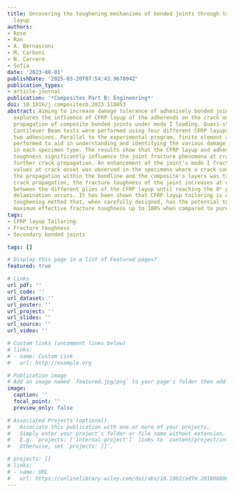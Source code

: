 ```yaml
---
title: Uncovering the toughening mechanisms of bonded joints through tailored CFRP
  layup
authors:
- Rose
- Ran
- A. Bernasconi
- M. Carboni
- N. Carrere
- Sofia
date: '2023-08-01'
publishDate: '2025-03-20T07:54:43.967894Z'
publication_types:
- article-journal
publication: '*Composites Part B: Engineering*'
doi: 10.1016/j.compositesb.2023.110853
abstract: Aiming to increase damage tolerance of adhesively bonded joints, this work
  explores the influence of CFRP layup of the adherends on the crack onset and crack
  propagation of composite bonded joints under mode I loading. Quasi-static Double
  Cantilever Beam tests were performed using four different CFRP layups bonded with
  two adhesives. Parallel to the experimental program, finite element analyses were
  performed to aid in understanding and identifying the various damage mechanisms
  in each specimen type. The results show that the CFRP layup and adhesive fracture
  toughness significantly influence the joint fracture phenomena at crack onset and
  further crack propagation. An enhancement of the joint's mode I fracture toughness
  values at crack onset was observed in the specimens where a crack competition between
  the propagation within the bondline and the composite's layers was triggered. During
  crack propagation, the fracture toughness of the joint increases at crack deflections
  between the different plies of the CFRP layup until reaching the 0° ply, where sudden
  delamination occurs. It has been shown that CFRP layup tailoring is a promising
  toughening method that, when carefully designed, has the potential to increase the
  maximum effective fracture toughness up to 100% when compared to pure cohesive failure.
tags:
- CFRP layup Tailoring
- Fracture toughness
- Secondary bonded joints

tags: []

# Display this page in a list of Featured pages?
featured: true

# Links
url_pdf: ''
url_code: ''
url_dataset: ''
url_poster: ''
url_project: ''
url_slides: ''
url_source: ''
url_video: ''

# Custom links (uncomment lines below)
# links:
# - name: Custom Link
#   url: http://example.org

# Publication image
# Add an image named `featured.jpg/png` to your page's folder then add a caption below.
image:
  caption: ''
  focal_point: ''
  preview_only: false

# Associated Projects (optional).
#   Associate this publication with one or more of your projects.
#   Simply enter your project's folder or file name without extension.
#   E.g. `projects: ['internal-project']` links to `content/project/internal-project/index.md`.
#   Otherwise, set `projects: []`.

# projects: []
# links:
# - name: URL
#   url: https://onlinelibrary.wiley.com/doi/abs/10.1002/adfm.201806800
---
```

